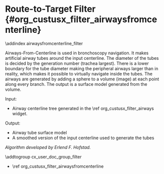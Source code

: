 Route-to-Target Filter {#org_custusx_filter_airwaysfromcenterline}
===================

\addindex airwaysfromcenterline_filter

Airways-From-Centerline is used in bronchoscopy navigation. It makes artificial airway tubes around the input centerline.
The diameter of the tubes is decided by the generation number (trachea largest). There  is a lower boundary for the
tube diameter making the peripheral airways larger than in reality, which makes it possible to virtually navigate inside
the tubes. The airways are generated by adding a sphere to a volume (image) at each point along every branch.
The output is a surface model generated from the volume.

Input:
- Airway centerline tree generated in the \ref org_custusx_filter_airways widget.

Output:
- Airway tube surface model
- A smoothed version of the input centerline used to generate the tubes

*Algorithm developed by Erlend F. Hofstad.*


\addtogroup cx_user_doc_group_filter

* \ref org_custusx_filter_airwaysfromcenterline
